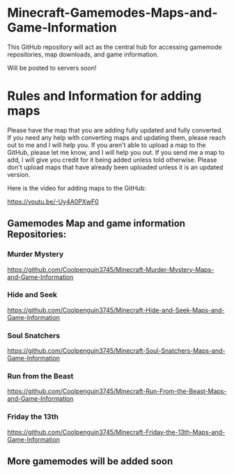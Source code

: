 # Minecraft-Gamemodes-Maps-and-Game-Information
This GitHub repository will act as the central hub for accessing gamemode repositories, map downloads, and game information.

Will be posted to servers soon!

# Rules and Information for adding maps
Please have the map that you are adding fully updated and fully converted. If you need any help with converting maps and updating them, please reach out to me and I will help you. If you aren't able to upload a map to the GitHub, please let me know, and I will help you out. If you send me a map to add, I will give you credit for it being added unless told otherwise. Please don't upload maps that have already been uploaded unless it is an updated version.

Here is the video for adding maps to the GitHub:

https://youtu.be/-Uy4A0PXwF0

## Gamemodes Map and game information Repositories:

### Murder Mystery

https://github.com/Coolpenguin3745/Minecraft-Murder-Mystery-Maps-and-Game-Information

### Hide and Seek

https://github.com/Coolpenguin3745/Minecraft-Hide-and-Seek-Maps-and-Game-Information

### Soul Snatchers

https://github.com/Coolpenguin3745/Minecraft-Soul-Snatchers-Maps-and-Game-Information

### Run from the Beast

https://github.com/Coolpenguin3745/Minecraft-Run-From-the-Beast-Maps-and-Game-Information

### Friday the 13th

https://github.com/Coolpenguin3745/Minecraft-Friday-the-13th-Maps-and-Game-Information

## More gamemodes will be added soon
